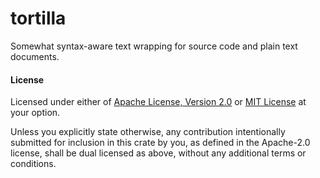 # tortilla

Somewhat syntax-aware text wrapping for source code and plain text documents.

#### License

Licensed under either of [Apache License, Version 2.0](LICENSE-APACHE) or [MIT
License](LICENSE-MIT) at your option.

Unless you explicitly state otherwise, any contribution intentionally submitted
for inclusion in this crate by you, as defined in the Apache-2.0 license, shall
be dual licensed as above, without any additional terms or conditions.
